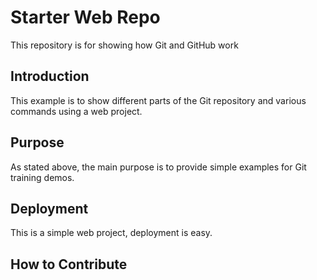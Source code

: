 # Starter Web Repo

This repository is for showing how Git and GitHub work

## Introduction

This example is to show different parts of the Git repository and various commands using a web project.

## Purpose

As stated above, the main purpose is to provide simple examples for Git training demos.

## Deployment

This is a simple web project, deployment is easy.

## How to Contribute